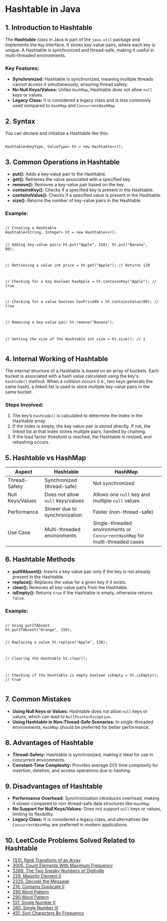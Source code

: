 <h1>Hashtable in Java</h1>

<h2>1. Introduction to Hashtable</h2>
<p>The <b>Hashtable</b> class in Java is part of the <code>java.util</code> package and implements the <code>Map</code> interface. It stores key-value pairs, where each key is unique. A Hashtable is synchronized and thread-safe, making it useful in multi-threaded environments.</p>

<h3>Key Features:</h3>
<ul>
  <li><b>Synchronized:</b> Hashtable is synchronized, meaning multiple threads cannot access it simultaneously, ensuring thread safety.</li>
  <li><b>No Null Keys/Values:</b> Unlike <code>HashMap</code>, Hashtable does not allow <code>null</code> keys or values.</li>
  <li><b>Legacy Class:</b> It is considered a legacy class and is less commonly used compared to <code>HashMap</code> and <code>ConcurrentHashMap</code>.</li>
</ul>

<h2>2. Syntax</h2>
<p>You can declare and initialize a Hashtable like this:</p>
<pre><code>
Hashtable&lt;KeyType, ValueType&gt; ht = new Hashtable&lt;&gt;();
</code></pre>

<h2>3. Common Operations in Hashtable</h2>
<ul>
  <li><b>put():</b> Adds a key-value pair to the Hashtable.</li>
  <li><b>get():</b> Retrieves the value associated with a specified key.</li>
  <li><b>remove():</b> Removes a key-value pair based on the key.</li>
  <li><b>containsKey():</b> Checks if a specified key is present in the Hashtable.</li>
  <li><b>containsValue():</b> Checks if a specified value is present in the Hashtable.</li>
  <li><b>size():</b> Returns the number of key-value pairs in the Hashtable.</li>
</ul>

<h3>Example:</h3>
<pre><code>
// Creating a Hashtable
Hashtable&lt;String, Integer&gt; ht = new Hashtable&lt;&gt;();

// Adding key-value pairs
ht.put("Apple", 120);
ht.put("Banana", 80);

// Retrieving a value
int price = ht.get("Apple"); // Returns 120

// Checking for a key
boolean hasApple = ht.containsKey("Apple"); // true

// Checking for a value
boolean hasPrice80 = ht.containsValue(80); // true

// Removing a key-value pair
ht.remove("Banana");

// Getting the size of the Hashtable
int size = ht.size(); // 1
</code></pre>

<h2>4. Internal Working of Hashtable</h2>
<p>The internal structure of a Hashtable is based on an array of buckets. Each bucket is associated with a hash value calculated using the key's <code>hashCode()</code> method. When a collision occurs (i.e., two keys generate the same hash), a linked list is used to store multiple key-value pairs in the same bucket.</p>

<h3>Steps Involved:</h3>
<ol>
  <li>The key’s <code>hashCode()</code> is calculated to determine the index in the Hashtable array.</li>
  <li>If the index is empty, the key-value pair is stored directly. If not, the linked list at that index stores multiple pairs, handled by chaining.</li>
  <li>If the load factor threshold is reached, the Hashtable is resized, and rehashing occurs.</li>
</ol>

<h2>5. Hashtable vs HashMap</h2>
<table>
  <thead>
    <tr>
      <th>Aspect</th>
      <th>Hashtable</th>
      <th>HashMap</th>
    </tr>
  </thead>
  <tbody>
    <tr>
      <td>Thread-Safety</td>
      <td>Synchronized (thread-safe)</td>
      <td>Not synchronized</td>
    </tr>
    <tr>
      <td>Null Keys/Values</td>
      <td>Does not allow <code>null</code> keys/values</td>
      <td>Allows one <code>null</code> key and multiple <code>null</code> values</td>
    </tr>
    <tr>
      <td>Performance</td>
      <td>Slower due to synchronization</td>
      <td>Faster (non-thread-safe)</td>
    </tr>
    <tr>
      <td>Use Case</td>
      <td>Multi-threaded environments</td>
      <td>Single-threaded environments or <code>ConcurrentHashMap</code> for multi-threaded cases</td>
    </tr>
  </tbody>
</table>

<h2>6. Hashtable Methods</h2>
<ul>
  <li><b>putIfAbsent():</b> Inserts a key-value pair only if the key is not already present in the Hashtable.</li>
  <li><b>replace():</b> Replaces the value for a given key if it exists.</li>
  <li><b>clear():</b> Removes all key-value pairs from the Hashtable.</li>
  <li><b>isEmpty():</b> Returns <code>true</code> if the Hashtable is empty, otherwise returns <code>false</code>.</li>
</ul>

<h3>Example:</h3>
<pre><code>
// Using putIfAbsent
ht.putIfAbsent("Orange", 150);

// Replacing a value
ht.replace("Apple", 130);

// Clearing the Hashtable
ht.clear();

// Checking if the Hashtable is empty
boolean isEmpty = ht.isEmpty(); // true
</code></pre>

<h2>7. Common Mistakes</h2>
<ul>
  <li><b>Using Null Keys or Values:</b> Hashtable does not allow <code>null</code> keys or values, which can lead to <code>NullPointerException</code>.</li>
  <li><b>Using Hashtable in Non-Thread-Safe Scenarios:</b> In single-threaded environments, <code>HashMap</code> should be preferred for better performance.</li>
</ul>

<h2>8. Advantages of Hashtable</h2>
<ul>
  <li><b>Thread-Safety:</b> Hashtable is synchronized, making it ideal for use in concurrent environments.</li>
  <li><b>Constant-Time Complexity:</b> Provides average O(1) time complexity for insertion, deletion, and access operations due to hashing.</li>
</ul>

<h2>9. Disadvantages of Hashtable</h2>
<ul>
  <li><b>Performance Overhead:</b> Synchronization introduces overhead, making it slower compared to non-thread-safe data structures like <code>HashMap</code>.</li>
  <li><b>No Support for Null Keys/Values:</b> Does not support <code>null</code> keys or values, limiting its flexibility.</li>
  <li><b>Legacy Class:</b> It is considered a legacy class, and alternatives like <code>ConcurrentHashMap</code> are preferred in modern applications.</li>
</ul>

<h2>10. LeetCode Problems Solved Related to Hashtable</h2>
<ul>
  <li><a href="https://leetcode.com/problems/rank-transform-of-an-array/">1331. Rank Transform of an Array
  <li><a href="https://leetcode.com/problems/count-elements-with-maximum-frequency/">3005. Count Elements With Maximum Frequency
  <li><a href="https://leetcode.com/problems/the-two-sneaky-numbers-of-digitville/">3289. The Two Sneaky Numbers of Digitville
  <li><a href="https://leetcode.com/problems/majority-element-ii/">229. Majority Element II
</a></li>
  <li><a href="https://leetcode.com/problems/decode-the-message/">2325. Decode the Message
  <li><a href="https://leetcode.com/problems/contains-duplicate-ii/">219. Contains Duplicate II
  <li><a href="https://leetcode.com/problems/word-pattern/">290.Word Pattern
  <li><a href="https://leetcode.com/problems/word-pattern/">290.Word Pattern
  <li><a href="https://leetcode.com/problems/single-number-ii/">137. Single Number II
  <li><a href="https://leetcode.com/problems/single-number-iii/">260. Single Number III
  <li><a href="https://leetcode.com/problems/sort-characters-by-frequency/">451. Sort Characters By Frequency

</ul>
